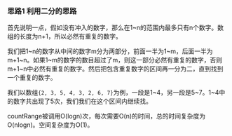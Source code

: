 ### 思路1 利用二分的思路

首先说明一点，假如没有冲入的数字，那么在1~n的范围内最多只有n个数字。数组的长度为n+1，所以必然有重复的数字。

我们把1~n的数字从中间的数字m分为两部分，前面一半为1~m，后面一半为m+1~n。如果1~m的数字的数目超过了m，则这一部分必然有重复的数字，否则m+1~n中必然有重复的数字。然后把包含重复数字的区间再一分为二，直到找到一个重复的数字。

我们以数组`{2, 3, 5, 4, 3, 2, 6, 7}`为例，一段是1~4，另一段是5~7。1~4中的数字共出现了5次，我们我们在这个区间内继续找。

countRange被调用O(logn)次，每次需要O(n)的时间，总的时间复杂度为O(nlogn)。空间复杂度为O(1)。
